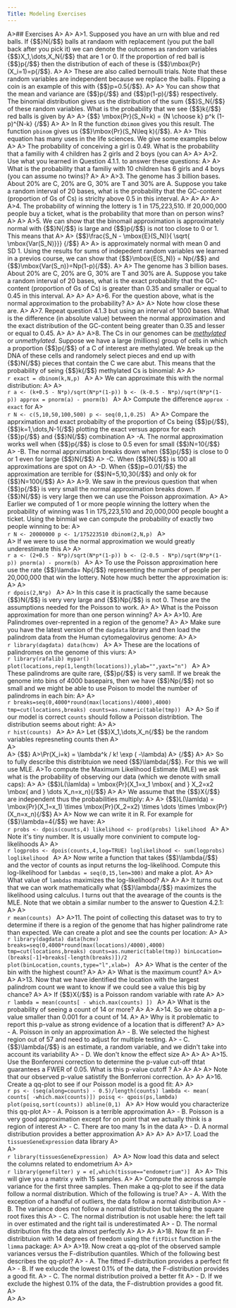 ```yaml
---
Title: Modeling Exercises
---
```


A>## Exercises
A>
A>
A>1. Supposed you have an urn with blue and red balls. If {$$}N{/$$} balls at randaom with replacement (you put the ball back after you pick it) we can denote the outcomes as random variables {$$}X_1,\dots,X_N{/$$} that are 1 or 0. If the proportion of red ball is {$$}p{/$$} then the distribution of each of these is {$$}\mbox{Pr}(X_i=1)=p{/$$}. 
A>
A>    These are also called bernoulli trials. Note that these random variables are independent because we replace the balls. Flipping a coin is an example of this with {$$}p=0.5{/$$}. 
A>
A>    You can show that the mean and variance are {$$}p{/$$} and {$$}p(1-p){/$$} respectively. The binomial distribution gives us the distribution of the sum {$$}S_N{/$$} of these random variables. What is the probability that we see {$$}k{/$$} red balls is given by 
A>
A>    {$$} \mbox{Pr}(S_N=k) = {N \choose k} p^k (1-p)^{N-k} {/$$}
A>
A>    In R the function `dbimom` gives you this result. The function `pbinom` gives us {$$}\mbox{Pr}(S_N\leq k){/$$}.
A>
A>    This equation has many uses in the life sciences. We give some examples below
A>
A>    The probability of conceiving a girl is 0.49. What is the probability that a familiy with 4 children has 2 girls and 2 boys (you can 
A>
A>
A>2. Use what you learned in Question 4.1.1. to answer these questions:
A>
A>    What is the probability that a familiy with 10 children has 6 girls and 4 boys (you can assume no twins)?
A>
A>
A>3. The genome has 3 billion bases. About  20% are C, 20% are G, 30% are T and 30% are A. Suppose you take a random interval of 20 bases, what is the probability that the GC-content (proportion of Gs of Cs) is striclty above 0.5 in this interval.
A>
A>
A>
A>
A>4. The probability of winning the lottery is 1 in  175,223,510. If 20,000,000 people buy a ticket, what is the probability that more than on person wins?
A>
A>
A>5. We can show that the binomail approximation is approximately normal with {$$}N{/$$} is large and {$$}p{/$$} is not too close to 0 or 1. This means that 
A>
A>    {$$}\frac{S_N - \mbox{E}(S_N)}{ \sqrt{ \mbox{Var(S_N)}}} {/$$} 
A>
A>    is approximately normal with mean 0 and SD 1. Using the results for sums of indepedent random variables we learned in a previos course, we can show that {$$}\mbox{E(S_N)} = Np{/$$} and {$$}\mbox{Var(S_n)}=Np(1-p){/$$}. 
A>
A>    The genome has 3 billion bases. About  20% are C, 20% are G, 30% are T and 30% are A. Suppose you take a random interval of 20 bases, what is the exact probability that the GC-content (proportion of Gs of Cs) is greater than 0.35 and smaller or equal to 0.45 in this interval.
A>
A>
A>
A>6. For the question above, what is the normal approximation to the probability?
A>
A>
A>    Note how close these are. 
A>
A>7. Repeat question 4.1.3 but using an interval of 1000 bases. What is the difference (in absolute value) between the normal approximation and the exact distribution of the GC-content being greater than 0.35 and lesser or equal to 0.45.
A>
A>
A>
A>8. The Cs in our genomes can be [_methylated_](http://en.wikipedia.org/wiki/DNA_methylation) or _unmethylated_. Suppose we have a large (millions) group of cells in which a proportion {$$}p{/$$} of a C of interest are methylated. We break up the DNA of these cells and randomely select pieces and end up with {$$}N{/$$} pieces that contain the C we care abut. This means that the probability of seing {$$}k{/$$} methylated Cs is binomial:
A>
A>    
    ```r
    exact = dbinom(k,N,p)
    ```
A>
A>    We can approximate this with the normal distribution:
A>
A>    
    ```r
    a <- (k+0.5 - N*p)/sqrt(N*p*(1-p))
    b <- (k-0.5 - N*p)/sqrt(N*p*(1-p))
    approx = pnorm(a) - pnorm(b)
    ```
A>
A>    Compute the difference `approx - exact` for 
A>    
    ```r
    N <- c(5,10,50,100,500)
    p <- seq(0,1,0.25)
    ```
A>
A>    Compare the apprximation and exact probabilty of the proportion of Cs being {$$}p{/$$}, {$$}k=1,\dots,N-1{/$$} plotting the exact versus approx for each {$$}p{/$$} and {$$}N{/$$} combination
A>    -A. The normal approximation works well when {$$}p{/$$} is close to 0.5 even for small {$$}N=10{/$$}
A>    -B. The normal apprximation breaks down when {$$}p{/$$} is close to 0 or 1 even for large {$$}N{/$$}
A>    -C. When {$$}N{/$$} is 100 all approximations are spot on
A>    -D. When {$$}p=0.01{/$$} the approximation are terrible for {$$}N=5,10,30{/$$} and only ok for {$$}N=100{/$$}
A>
A>
A>9. We saw in the previous question that when {$$}p{/$$} is very small the normal approximation breaks down. If {$$}N{/$$} is very large then we can use the Poisson approximation. 
A>
A>    Earlier we computed of 1 or more people winning the lottery when the probability of winning was 1 in  175,223,510 and  20,000,000 people bought a ticket. Using the binmial we can compute the probability of exactly two people winning to be:
A>    
    ```r
    N <- 20000000
    p <- 1/175223510
    dbinom(2,N,p)
    ```
A>    
A>    If we were to use the normal approximation we would greatly underestimate this
A>
A>    
    ```r
    a <- (2+0.5 - N*p)/sqrt(N*p*(1-p))
    b <- (2-0.5 - N*p)/sqrt(N*p*(1-p))
    pnorm(a) - pnorm(b)
    ```
A>
A>    To use the Poisson approximation here use the rate {$$}\lamda= Np{/$$} representing the number of people per 20,000,000 that win the lottery. Note how much better the approximation is:
A>
A>    
    ```r
    dpois(2,N*p)
    ```
A>
A>    In this case it is practically the same because {$$}N{/$$} is very very large and {$$}Np{/$$} is not 0. These are the assumptions needed for the Poisson to work. 
A>
A>    What is the Poisson approximation for more than one person winning?
A>
A>
A>10. Are Palindromes over-reprented in a region of the genome?
A>
A>    Make sure you have the latest version of the `dagdata` library and then load the palindrom data from the Human cytomegalovirus genome:
A>
A>    
    ```r
    library(dagdata)
    data(hcmv)
    ```
A>
A>    These are the locations of palindromes on the genome of this viurs:
A>    
    ```r
    library(rafalib)
    mypar()
    plot(locations,rep(1,length(locations)),ylab="",yaxt="n")
    ```
A>
A>    These palindroms are quite rare, {$$}p{/$$} is very samll. If we break the genome into bins of 4000 basepairs, then we have {$$}Np{/$$} not so small and we might be able to use Poison to model the number of palindroms in each bin:
A>
A>    
    ```r
    breaks=seq(0,4000*round(max(locations)/4000),4000)
    tmp=cut(locations,breaks)
    counts=as.numeric(table(tmp))
    ```
A>
A>    So if our model is correct `counts` should follow a Poisson distribtion. The distribution seems about right:
A>
A>    
    ```r
    hist(counts)
    ```
A>
A>
A>    Let {$$}X_1,\dots,X_n{/$$} be the random variables represneting counts then 
A>  
A>  
A>    {$$}
A>\Pr(X_i=k) = \lambda^k / k! \exp ( -\lambda)
A>    {/$$}
A>
A>    So to fully describe this distribtuion we need {$$}\lambda{/$$}. For this we will use MLE.
A>To compute the Maximum Likelihood Estimate (MLE) we ask what is the probability of observing our data (which we denote with small caps):
A>
A>    {$$}L(\lamlda) = \mbox{Pr}(X_1=x_1 \mbox{ and } X_2=x2 \mbox{ and } \dots X_n=x_n){/$$}
A>
A>    We assume that the {$$}X{/$$} are independent thus the probabilities multiply:
A>
A>    {$$}L(\lamlda) = \mbox{Pr}(X_1=x_1) \times \mbox{Pr}(X_2=x2) \times \dots \times \mbox{Pr}(X_n=x_n){/$$}
A>
A>    Now we can write it in R. For example for {$$}\lambda=4{/$$} we have:
A>    
    ```r
    probs <- dpois(counts,4)
    likelihood <- prod(probs)
    likelihood
    ```
A>
A>    Note it's tiny number. It is usually more convinient to compute log-likelihoods
A>
A>    
    ```r
    logprobs <- dpois(counts,4,log=TRUE)
    loglikelihood <- sum(logprobs)
    loglikelihood
    ```
A>
A>    Now write a function that takes {$$}\lambda{/$$} and the vector of counts as input returns the log-likelihood. Compute this log-likelihood for `lambdas = seq(0,15,len=300)` and make a plot. 
A>
A>    What value of `lambdas` maximizes the log-likelihood? 
A>
A>
A>    It turns out that we can work mathematically what {$$}\lambda{/$$} maximizes the likelihood using calculus. I turns out that the avearage of the counts is the MLE. Note that we obtain a similar number to the answer to Question 4.2.1:
A>
A>    
    ```r
    mean(counts)
    ```
A>
A>11. The point of collecting this dataset was to try to determine if there is a region of the genome that has higher palindrome rate than expected. We can create a plot and see the counts per location:
A>
A>    
    ```r
    library(dagdata)
    data(hcmv)
    breaks=seq(0,4000*round(max(locations)/4000),4000)
    tmp=cut(locations,breaks)
    counts=as.numeric(table(tmp))
    binLocation=(breaks[-1]+breaks[-length(breaks)])/2
    plot(binLocation,counts,type="l",xlab=)
    ```
A>
A>    What is the center of the bin with the highest count?
A>
A>
A>    What is the maximum count? 
A>
A>
A>
A>13. Now that we have identified the location with the largest palindrom count we want to know if we could see a value this big by chance?
A>
A>    If {$$}X{/$$} is a Poisson random variable with rate
A>
A>    
    ```r
    lambda = mean(counts[ - which.max(counts) ])
    ```
A>
A>    What is the probability of seeing a count of 14 or more?
A>
A>
A>14. So we obtain a p-value smaller than 0.001 for a count of 14. 
A>
A>    Why is it problematic to report this p-value as strong evidence of a location that is different?
A>
A>    - A. Poisson in only an approximation
A>    - B. We selected the highest region out of 57 and need to adjust for multiple testing.
A>    - C. {$$}\lambda{/$$} is an estimate, a random variable, and we didn't take into account its variability
A>    - D.  We don't know the effect size
A>
A>
A>
A>15. Use the Bonferonni correction to determine the p-value cut-off thtat guarantees a FWER of 0.05. What is this p-value cutoff ?
A>
A>
A>
A>    Note that our observed p-value satistify the Bonferroni correction. 
A>
A>
A>16. Create a qq-plot to see if our Poisson model is a good fit:
A>
A>    
    ```r
    ps <- (seq(along=counts) - 0.5)/length(counts)
    lambda <- mean( counts[ -which.max(counts)])
    poisq <- qpois(ps,lambda)
    plot(poisq,sort(counts))
    abline(0,1)
    ```
A>
A>    How would you characterize this qq-plot
A>    - A. Poisson is a terrible approximation
A>    - B. Poisson is a very good approximation except for on point that we actually think is a region of interest
A>    - C. There are too many 1s in the data
A>    - D. A normal distribution provides a better approximation
A>
A>
A>
A>
A>17. Load the `tissuesGeneExpression` data library
A>    
A>    
    ```r
    library(tissuesGeneExpression)
    ```
A>
A>    Now load this data and select the columns related to endometrium 
A>
A>    
    ```r
    library(genefilter)
    y = e[,which(tissue=="endometrium")]
    ```
A>
A>    This will give you a matrix `y` with 15 samples.
A>
A>    Compute the across sample variance for the first three samples. Then make a qq-plot to see if the data follow a normal distribution. Which of the following is true?
A>    - A. With the exception of a handful of outliers, the data follow a normal distribution
A>    - B. The variance does not follow a normal distribution but taking the square root fixes this
A>    - C. The normal distribution is not usable here: the left tail in over estimated and the right tail is underestimated
A>    - D. The normal distribution fits the data almost perfectly
A>
A>
A>
A>18. Now fit an F-distribtuion with 14 degrees of freedom using the `fitFDist` function in the `limma` package:
A>
A>
A>19. Now creat a qq-plot of the observed sample variances versus the F-distribution quantiles. Which of the following best describes the qq-plot?
A>    - A. The fitted F-distribution provides a perfect fit
A>    - B. If we exlucde the lowest 0.1% of the data, the F-distribution provides a good fit.
A>    - C. The normal distribution proived a better fit
A>    - D. If we exclude the highest 0.1% of the data, the F-distrubtion provides a good fit.
A>  
A>
A>
